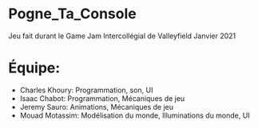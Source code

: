 # Pogne_Ta_Console
Jeu fait durant le Game Jam Intercollégial de Valleyfield Janvier 2021

# Équipe:
- Charles Khoury: Programmation, son, UI
- Isaac Chabot: Programmation, Mécaniques de jeu
- Jeremy Sauro: Animations, Mécaniques de jeu
- Mouad Motassim: Modélisation du monde, Illuminations du monde, UI
